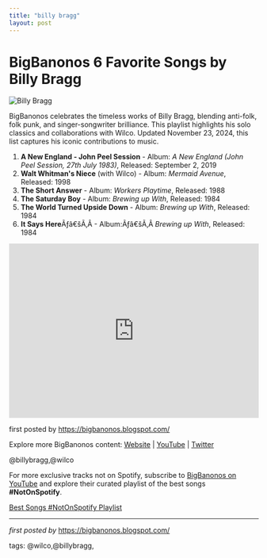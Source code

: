 ```yaml
---
title: "billy bragg"
layout: post
---
```

<h1>BigBanonos 6 Favorite Songs by Billy Bragg</h1>
<img alt="Billy Bragg" src="https://i.guim.co.uk/img/media/a1093dfa0e5590c62b607a75e3f7b7b791beed74/0_0_4967_3401/master/4967.jpg?width=465&dpr=1&s=none&crop=none" /> <p>BigBanonos celebrates the timeless works of Billy Bragg, blending anti-folk, folk punk, and singer-songwriter brilliance. This playlist highlights his solo classics and collaborations with Wilco. Updated November 23, 2024, this list captures his iconic contributions to music.</p> <ol> <li><strong>A New England - John Peel Session</strong> - Album: <i>A New England (John Peel Session, 27th July 1983)</i>, Released: September 2, 2019</li> <li><strong>Walt Whitman's Niece</strong> (with Wilco) - Album: <i>Mermaid Avenue</i>, Released: 1998</li> <li><strong>The Short Answer</strong> - Album: <i>Workers Playtime</i>, Released: 1988</li> <li><strong>The Saturday Boy</strong> - Album: <i>Brewing up With</i>, Released: 1984</li> <li><strong>The World Turned Upside Down</strong> - Album: <i>Brewing up With</i>, Released: 1984</li><li><strong>It Says Here</strong>Ãƒâ€šÃ‚Â - Album:Ãƒâ€šÃ‚Â <i>Brewing up With</i>, Released: 1984</li>
</ol> <div> <iframe allow="autoplay; clipboard-write; encrypted-media; fullscreen; picture-in-picture" allowfullscreen="" frameborder="0" height="352" loading="lazy" src="https://open.spotify.com/embed/playlist/6zTKdnUDhtHfv39e8lZDYm?utm_source=generator" width="100%"></iframe>
</div> <p>first posted by <a href="https://bigbanonos.blogspot.com/" rel="noopener" target="_blank">https://bigbanonos.blogspot.com/</a></p> <div> <p>Explore more BigBanonos content: <a href="https://bigbanonos.blogspot.com/">Website</a> | <a href="https://www.youtube.com/@BigBanonos">YouTube</a> | <a href="https://x.com/bigbanonos">Twitter</a></p>
</div> <!--Tags-->
<p>@billybragg,@wilco</p>


<!--Subscribe and Playlist Links-->
<div>
    <p>For more exclusive tracks not on Spotify, subscribe to <a href="https://www.youtube.com/@BigBanonos" target="_blank">BigBanonos on YouTube</a> and explore their curated playlist of the best songs <strong>#NotOnSpotify</strong>.</p>
    <p><a href="https://www.youtube.com/playlist?list=PLtuNtuTatqI0kFahUCbtbfenC_ET5O_tr" target="_blank">Best Songs #NotOnSpotify Playlist<br /></a></p></div>

<hr />

<p><em>first posted by</em> <a href="https://bigbanonos.blogspot.com/" rel="noopener" target="_new">https://bigbanonos.blogspot.com/</a></p>

<p>tags: @wilco,@billybragg,</p>
